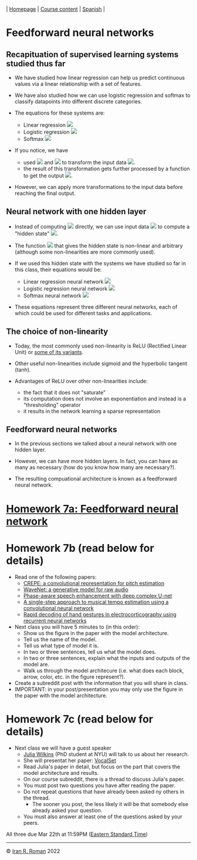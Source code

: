 | [Homepage](https://dl4genaudio.github.io) | [Course content](https://dl4genaudio.github.io/#course-content) | [Spanish](https://dl4genaudio-github-io.translate.goog/neural_network/?_x_tr_sl=auto&_x_tr_tl=es&_x_tr_hl=en&_x_tr_pto=wapp) |

# Feedforward neural networks

## Recapituation of supervised learning systems studied thus far

* We have studied how linear regression can help us predict continuous values via a linear relationship with a set of features.

* We have also studied how we can use logistic regression and softmax to classify datapoints into different discrete categories.

* The equations for these systems are:
    * Linear regression <img src="https://render.githubusercontent.com/render/math?math=\hat{y}_i = x_iW %2B b \in \mathbb{R}^{1x1}">
    * Logistic regression <img src="https://render.githubusercontent.com/render/math?math=\hat{y}_i = \sigma(x_iW %2B b) = \frac{1}{1 %2B e^{-(x_iW %2B b)}} \in \mathbb{R}^{1x1}">
    * Softmax <img src="https://render.githubusercontent.com/render/math?math=\hat{y}_i=softmax(x_iW %2B b) = \frac{e^{x_iW %2B b}}{\sum_je^{x_iW %2B b}} \in \mathbb{R}^{1xC}">
 
* If you notice, we have 
    * used <img src="https://render.githubusercontent.com/render/math?math=W"> and <img src="https://render.githubusercontent.com/render/math?math=b"> to transform the input data <img src="https://render.githubusercontent.com/render/math?math=x_i">.
    * the result of this transformation gets further processed by a function to get the output <img src="https://render.githubusercontent.com/render/math?math=\hat{y}_i">.

* However, we can apply more transformations to the input data before reaching the final output. 

## Neural network with one hidden layer

* Instead of computing <img src="https://render.githubusercontent.com/render/math?math=\hat{y}_i"> directly, we can use input data <img src="https://render.githubusercontent.com/render/math?math=x_i"> to compute a "hidden state" <img src="https://render.githubusercontent.com/render/math?math=h = f(x_iW %2B b) \mathbb{R}^{1xH}">. 

* The function <img src="https://render.githubusercontent.com/render/math?math=f()"> that gives the hidden state is non-linear and arbitrary (although some non-linearities are more commonly used).

* If we used this hidden state with the systems we have studied so far in this class, their equations would be:
    * Linear regression neural network <img src="https://render.githubusercontent.com/render/math?math=\hat{y}_i = h_iW %2B b \in \mathbb{R}^{1x1}">
    * Logistic regression neural network <img src="https://render.githubusercontent.com/render/math?math=\hat{y}_i = \sigma(h_iW %2B b) = \frac{1}{1 %2B e^{-(h_iW %2B b)}} \in \mathbb{R}^{1x1}">
    * Softmax neural network <img src="https://render.githubusercontent.com/render/math?math=\hat{y}_i=softmax(h_iW %2B b) = \frac{e^{h_iW %2B b}}{\sum_je^{h_iW %2B b}} \in \mathbb{R}^{1xC}">

* These equations represent three different neural networks, each of which could be used for different tasks and applications.

## The choice of non-linearity

* Today, the most commonly used non-linearity is ReLU (Rectified Linear Unit) or [some of its variants](https://en.wikipedia.org/wiki/Rectifier_(neural_networks)).

* Other useful non-linearities include sigmoid and the hyperbolic tangent (tanh).

* Advantages of ReLU over other non-linearities include:
    * the fact that it does not "saturate"
    * its computation does not involve an exponentiation and instead is a "thresholding" operator
    * it results in the network learning a sparse representation

## Feedforward neural networks

* In the previous sections we talked about a neural network with one hidden layer.

* However, we can have more hidden layers. In fact, you can have as many as necessary (how do you know how many are necessary?).

* The resulting compuational architecture is known as a feedforward neural network. 


# [Homework 7a: Feedforward neural network](https://colab.research.google.com/github/dl4genaudio/assignments/blob/main/nn.ipynb)

# Homework 7b (read below for details)

* Read one of the following papers:
    * [CREPE: a convolutional representation for pitch estimation](https://arxiv.org/abs/1802.06182)
    * [WaveNet: a generative model for raw audio](https://arxiv.org/abs/1609.03499)
    * [Phase-aware speech enhancement with deep complex U-net](https://openreview.net/pdf?id=SkeRTsAcYm)
    * [A single-step approach to musical tempo estimation using a convolutional neural network](https://www.tagtraum.com/download/2018_schreiber_tempo_cnn.pdf)
    * [Rapid decoding of hand gestures in electrocorticography using recurrent neural networks](https://www.frontiersin.org/articles/10.3389/fnins.2018.00555/full)
* Next class you will have 5 minutes to (in this order):
    * Show us the figure in the paper with the model architecture.
    * Tell us the name of the model.
    * Tell us what type of model it is.
    * In two or three sentences, tell us what the model does.
    * In two or three sentences, explain what the inputs and outputs of the model are.
    * Walk us through the model architecure (i.e. what does each block, arrow, color, etc. in the figure represent?).
* Create a subreddit post with the information that you will share in class.
* IMPORTANT: in your post/presentation you may only use the figure in the paper with the model architecture.

# Homework 7c (read below for details)

* Next class we will have a guest speaker
    * [Julia Wilkins](https://steinhardt.nyu.edu/people/julia-wilkins) (PhD student at NYU) will talk to us about her research.
    * She will presentat her paper: [VocalSet](https://pseeth.github.io/public/papers/wilkins_seetharaman_ismir18.pdf)
    * Read Julia's paper in detail, but focus on the part that covers the model architecture and results. 
    * On our course subreddit, there is a thread to discuss Julia's paper. 
    * You must post two questions you have after reading the paper. 
    * Do not repeat questions that have already been asked ny others in the thread.
      * The sooner you post, the less likely it will be that somebody else already asked your question. 
    * You must also answer at least one of the questions asked by your peers.

All three due Mar 22th at 11:59PM ([Eastern Standard Time](https://www.timeanddate.com/time/zones/et))

___

&copy; [Iran R. Roman](https://iranroman.github.io) 2022

